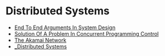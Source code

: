 # Distributed Systems

- [End To End Arguments In System Design](end-to-end-arguments-in-system-design.md)
- [Solution Of A Problem In Concurrent Programming Control](solution-of-a-problem-in-concurrent-programming-control.md)
- [The Akamai Network](the-akamai-network.md)
- [_Distributed Systems](_distributed-systems.md)
